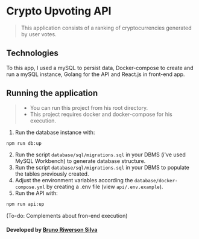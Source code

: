 # Crypto Upvoting API
> This application consists of a ranking of cryptocurrencies generated by user votes.

## Technologies
To this app, I used a mySQL to persist data, Docker-compose to create and run a mySQL instance, Golang for the API and React.js in front-end app.

## Running the application
> - You can run this project from his root directory.
> - This project requires docker and docker-compose for his execution.

1. Run the database instance with:
~~~bash
npm run db:up
~~~
2. Run the script `database/sql/migrations.sql` in your DBMS (i've used MySQL Workbench) to generate database structure.
3. Run the script `database/sql/migrations.sql` in your DBMS to populate the tables previously created.
4. Adjust the environment variables according the `database/docker-compose.yml` by creating a .env file (view `api/.env.example`).
5. Run the API with:
~~~bash
npm run api:up
~~~
(To-do: Complements about fron-end execution)

#### Developed by [Bruno Riwerson Silva](https://www.linkedin.com/in/bruno-riwerson/)